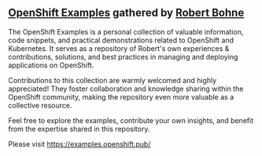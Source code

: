 ## [OpenShift Examples](https://examples.openshift.pub/) gathered by [Robert Bohne](github.com/rbo)

The OpenShift Examples is a personal collection of valuable information, code snippets, and practical 
demonstrations related to OpenShift and Kubernetes. It serves as a repository of Robert's own experiences 
& contributions, solutions, and best practices in managing and deploying applications on OpenShift.

Contributions to this collection are warmly welcomed and highly appreciated! 
They foster collaboration and knowledge sharing within the OpenShift community, 
making the repository even more valuable as a collective resource.

Feel free to explore the examples, contribute your own insights, 
and benefit from the expertise shared in this repository.

Please visit <https://examples.openshift.pub/>

